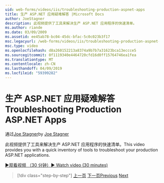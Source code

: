 ```yaml
---
uid: web-forms/videos/iis/troubleshooting-production-aspnet-apps
title: 生产 ASP.NET 应用疑难解答 |Microsoft Docs
author: JoeStagner
description: 此视频提供了工具来解决生产 ASP.NET 应用程序的快速清单。
ms.author: riande
ms.date: 03/09/2009
ms.assetid: ee45ab78-bc04-45dc-bfac-5c0c023b3f17
msc.legacyurl: /web-forms/videos/iis/troubleshooting-production-aspnet-apps
msc.type: video
ms.openlocfilehash: d8a260152213a8374a9b7b7a31623bca13eccce5
ms.sourcegitcommit: 0f1119340e4464720cfd16d0ff15764746ea1fea
ms.translationtype: MT
ms.contentlocale: zh-CN
ms.lasthandoff: 04/09/2019
ms.locfileid: "59399282"
---
```

# <a name="troubleshooting-production-aspnet-apps"></a><span data-ttu-id="3631a-103">生产 ASP.NET 应用疑难解答</span><span class="sxs-lookup"><span data-stu-id="3631a-103">Troubleshooting Production ASP.NET Apps</span></span>

<span data-ttu-id="3631a-104">通过[Joe Stagner](https://github.com/JoeStagner)</span><span class="sxs-lookup"><span data-stu-id="3631a-104">by [Joe Stagner](https://github.com/JoeStagner)</span></span>

<span data-ttu-id="3631a-105">此视频提供了工具来解决生产 ASP.NET 应用程序的快速清单。</span><span class="sxs-lookup"><span data-stu-id="3631a-105">This video provides you with a quick inventory of tools to troubleshoot your production ASP.NET applications.</span></span>

[<span data-ttu-id="3631a-106">&#9654;观看视频 （30 分钟）</span><span class="sxs-lookup"><span data-stu-id="3631a-106">&#9654; Watch video (30 minutes)</span></span>](https://channel9.msdn.com/Blogs/ASP-NET-Site-Videos/troubleshooting-production-aspnet-apps)

> [!div class="step-by-step"]
> <span data-ttu-id="3631a-107">[上一页](feature-specific-delegated-management.md)
> [下一页](creating-a-site-with-iis7-manager.md)</span><span class="sxs-lookup"><span data-stu-id="3631a-107">[Previous](feature-specific-delegated-management.md)
[Next](creating-a-site-with-iis7-manager.md)</span></span>
